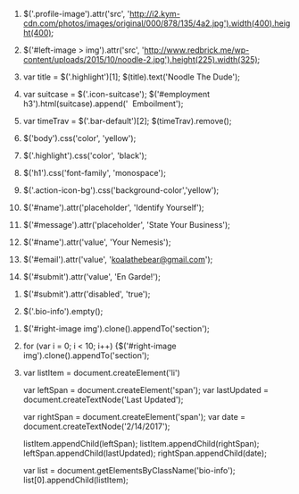 1. $('.profile-image').attr('src', 'http://i2.kym-cdn.com/photos/images/original/000/878/135/4a2.jpg').width(400).height(400);

2. $('#left-image > img').attr('src', 'http://www.redbrick.me/wp-content/uploads/2015/10/noodle-2.jpg').height(225).width(325);

3. var title = $('.highlight')[1];
$(title).text('Noodle The Dude');

4. var suitcase = $('.icon-suitcase');
$('#employment h3').html(suitcase).append('&nbsp; Emboilment');

5. var timeTrav = $('.bar-default')[2];
$(timeTrav).remove();

6. $('body').css('color', 'yellow');

7. $('.highlight').css('color', 'black');

8. $('h1').css('font-family', 'monospace');

9. $('.action-icon-bg').css('background-color','yellow');

10. $('#name').attr('placeholder', 'Identify Yourself');

11. $('#message').attr('placeholder', 'State Your Business');

12. $('#name').attr('value', 'Your Nemesis');

13. $('#email').attr('value', 'koalathebear@gmail.com');

14. $('#submit').attr('value', 'En Garde!');

<!-- bonus -->

1. $('#submit').attr('disabled', 'true');

2. $('.bio-info').empty();

<!-- add elements -->

1. $('#right-image img').clone().appendTo('section');

2. for (var i = 0; i < 10; i++) {$('#right-image img').clone().appendTo('section');

3. var listItem = document.createElement('li')

   var leftSpan = document.createElement('span');
   var lastUpdated = document.createTextNode('Last Updated');

   var rightSpan = document.createElement('span');
   var date = document.createTextNode('2/14/2017');

   listItem.appendChild(leftSpan);
   listItem.appendChild(rightSpan);
   leftSpan.appendChild(lastUpdated);
   rightSpan.appendChild(date);

   var list = document.getElementsByClassName('bio-info');
   list[0].appendChild(listItem);
